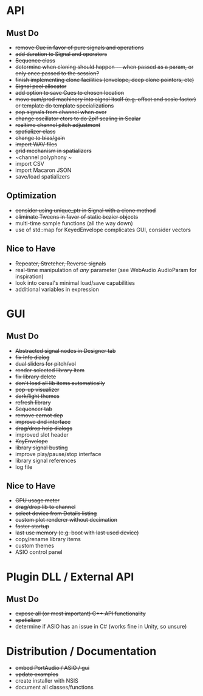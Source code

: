 # API
## Must Do
- ~~remove Cue in favor of pure signals and operations~~
- ~~add duration to Signal and operators~~
- ~~Sequence class~~
- ~~determine when cloning should happen -- when passed as a param, or only once passed to the session?~~
- ~~finish implementing clone facilities (envelope, deep clone pointers, etc)~~ 
- ~~Signal pool allocator~~ 
- ~~add option to save Cues to chosen location~~
- ~~move sum/prod machinery into signal itself (e.g. offset and scale factor) or template do template specializations~~ 
- ~~pop signals from channel when over~~
- ~~change oscillator ctors to do 2*pi*f scaling in Scalar~~
- ~~realtime channel pitch adjustment~~
- ~~spatializer class~~
- ~~change to bias/gain~~
- ~~import WAV files~~
- ~~grid mechanism in spatializers~~
- ~channel polyphony ~
- import CSV
- import Macaron JSON
- save/load spatializers

## Optimization
- ~~consider using unique_ptr in Signal with a clone method~~
- ~~eliminate Tweens in favor of static bezier objects~~
- multi-time sample functions (all the way down)
- use of std::map for KeyedEnvelope complicates GUI, consider vectors

## Nice to Have
- ~~Repeater, Stretcher, Reverse signals~~
- real-time manipulation of *any* parameter (see WebAudio AudioParam for inspiration)
- look into cereal's minimal load/save capabilities
- additional variables in expression

# GUI
## Must Do
- ~~Abstracted signal nodes in Designer tab~~
- ~~fix Info dialog~~
- ~~dual sliders for pitch/vol~~
- ~~render selected library item~~
- ~~fix library delete~~
- ~~don't load all lib items automatically~~
- ~~pop-up visualizer~~
- ~~dark/light themes~~
- ~~refresh library~~
- ~~Sequencer tab~~
- ~~remove carnot dep~~
- ~~improve dnd interface~~
- ~~drag/drop help dialogs~~
- improved slot header
- ~~KeyEnvelope~~
- ~~library signal busting~~
- improve play/pause/stop interface
- library signal references
- log file

## Nice to Have
- ~~CPU usage meter~~
- ~~drag/drop lib to channel~~
- ~~select device from Details listing~~
- ~~custom plot renderer without decimation~~
- ~~faster startup~~
- ~~last use memory (e.g. boot with last used device)~~
- copy/rename library items
- custom themes
- ASIO control panel

# Plugin DLL / External API
## Must Do
- ~~expose all (or most important) C++ API functionality~~
- ~~spatializer~~
- determine if ASIO has an issue in C# (works fine in Unity, so unsure)

# Distribution / Documentation
- ~~embed PortAudio / ASIO / gui~~
- ~~update examples~~
- create installer with NSIS
- document all classes/functions

